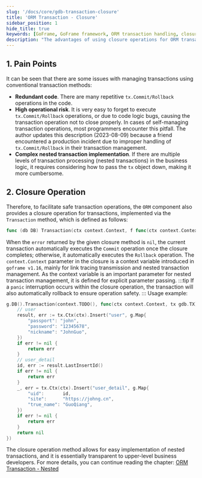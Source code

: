 ```yaml
---
slug: '/docs/core/gdb-transaction-closure'
title: 'ORM Transaction - Closure'
sidebar_position: 1
hide_title: true
keywords: [GoFrame, GoFrame framework, ORM transaction handling, closure operation, transaction management, code simplification, nested transactions, automatic commit, automatic rollback, context parameters]
description: "The advantages of using closure operations for ORM transaction handling in the GoFrame framework, including reducing redundant code, lowering operational risks, and simplifying nested transactions, achieving automatic commit and rollback functions, and introducing the role of context parameters in nested transaction management to ensure transaction processing safety and simplicity."
---
```


## 1. Pain Points

It can be seen that there are some issues with managing transactions using conventional transaction methods:

- **Redundant code**. There are many repetitive `tx.Commit/Rollback` operations in the code.
- **High operational risk**. It is very easy to forget to execute `tx.Commit/Rollback` operations, or due to code logic bugs, causing the transaction operation not to close properly. In cases of self-managing transaction operations, most programmers encounter this pitfall. The author updates this description (2023-08-09) because a friend encountered a production incident due to improper handling of `tx.Commit/Rollback` in their transaction management.
- **Complex nested transaction implementation**. If there are multiple levels of transaction processing (nested transactions) in the business logic, it requires considering how to pass the `tx` object down, making it more cumbersome.

## 2. Closure Operation

Therefore, to facilitate safe transaction operations, the `ORM` component also provides a closure operation for transactions, implemented via the `Transaction` method, which is defined as follows:

```go
func (db DB) Transaction(ctx context.Context, f func(ctx context.Context, tx TX) error) (err error)
```

When the `error` returned by the given closure method is `nil`, the current transaction automatically executes the `Commit` operation once the closure completes; otherwise, it automatically executes the `Rollback` operation. The `context.Context` parameter in the closure is a context variable introduced in `goframe v1.16`, mainly for link tracing transmission and nested transaction management. As the context variable is an important parameter for nested transaction management, it is defined for explicit parameter passing.
:::tip
If a `panic` interruption occurs within the closure operation, the transaction will also automatically rollback to ensure operation safety.
:::
Usage example:

```go
g.DB().Transaction(context.TODO(), func(ctx context.Context, tx gdb.TX) error {
    // user
    result, err := tx.Ctx(ctx).Insert("user", g.Map{
        "passport": "john",
        "password": "12345678",
        "nickname": "JohnGuo",
    })
    if err != nil {
        return err
    }
    // user_detail
    id, err := result.LastInsertId()
    if err != nil {
        return err
    }
    _, err = tx.Ctx(ctx).Insert("user_detail", g.Map{
        "uid":       id,
        "site":      "https://johng.cn",
        "true_name": "GuoQiang",
    })
    if err != nil {
        return err
    }
    return nil
})
```

The closure operation method allows for easy implementation of nested transactions, and it is essentially transparent to upper-level business developers. For more details, you can continue reading the chapter: [ORM Transaction - Nested](ORM事务处理-嵌套事务.md)